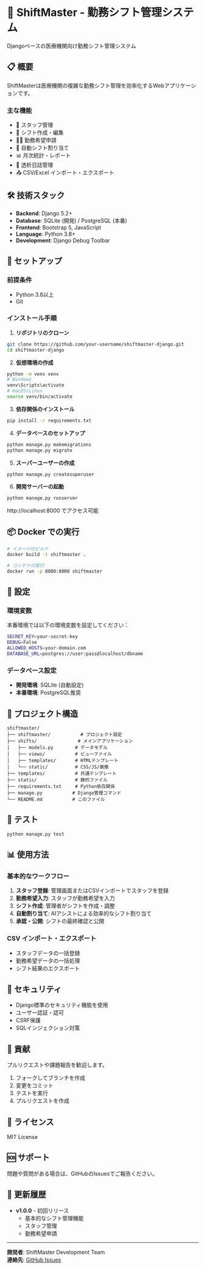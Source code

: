 # 🚀 ShiftMaster - 勤務シフト管理システム

Djangoベースの医療機関向け勤務シフト管理システム

## 📋 概要

ShiftMasterは医療機関の複雑な勤務シフト管理を効率化するWebアプリケーションです。

### 主な機能
- 👥 スタッフ管理
- 📅 シフト作成・編集
- 🙋‍♀️ 勤務希望申請
- 🤖 自動シフト割り当て
- 📊 月次統計・レポート
- 💉 透析日誌管理
- 📤 CSV/Excel インポート・エクスポート

## 🛠 技術スタック

- **Backend**: Django 5.2+
- **Database**: SQLite (開発) / PostgreSQL (本番)
- **Frontend**: Bootstrap 5, JavaScript
- **Language**: Python 3.8+
- **Development**: Django Debug Toolbar

## 🚀 セットアップ

### 前提条件
- Python 3.8以上
- Git

### インストール手順

1. **リポジトリのクローン**
```bash
git clone https://github.com/your-username/shiftmaster-django.git
cd shiftmaster-django
```

2. **仮想環境の作成**
```bash
python -m venv venv
# Windows
venv\Scripts\activate
# macOS/Linux
source venv/bin/activate
```

3. **依存関係のインストール**
```bash
pip install -r requirements.txt
```

4. **データベースのセットアップ**
```bash
python manage.py makemigrations
python manage.py migrate
```

5. **スーパーユーザーの作成**
```bash
python manage.py createsuperuser
```

6. **開発サーバーの起動**
```bash
python manage.py runserver
```

http://localhost:8000 でアクセス可能

## 📦 Docker での実行

```bash
# イメージのビルド
docker build -t shiftmaster .

# コンテナの実行
docker run -p 8000:8000 shiftmaster
```

## 🔧 設定

### 環境変数

本番環境では以下の環境変数を設定してください：

```bash
SECRET_KEY=your-secret-key
DEBUG=False
ALLOWED_HOSTS=your-domain.com
DATABASE_URL=postgres://user:pass@localhost/dbname
```

### データベース設定

- **開発環境**: SQLite (自動設定)
- **本番環境**: PostgreSQL推奨

## 📁 プロジェクト構造

```
shiftmaster/
├── shiftmaster/           # プロジェクト設定
├── shifts/               # メインアプリケーション
│   ├── models.py        # データモデル
│   ├── views/           # ビューファイル
│   ├── templates/       # HTMLテンプレート
│   └── static/          # CSS/JS/画像
├── templates/           # 共通テンプレート
├── static/              # 静的ファイル
├── requirements.txt     # Python依存関係
├── manage.py           # Django管理コマンド
└── README.md           # このファイル
```

## 🧪 テスト

```bash
python manage.py test
```

## 📊 使用方法

### 基本的なワークフロー

1. **スタッフ登録**: 管理画面またはCSVインポートでスタッフを登録
2. **勤務希望入力**: スタッフが勤務希望を入力
3. **シフト作成**: 管理者がシフトを作成・調整
4. **自動割り当て**: AIアシストによる効率的なシフト割り当て
5. **承認・公開**: シフトの最終確認と公開

### CSV インポート・エクスポート

- スタッフデータの一括登録
- 勤務希望データの一括処理
- シフト結果のエクスポート

## 🔐 セキュリティ

- Django標準のセキュリティ機能を使用
- ユーザー認証・認可
- CSRF保護
- SQLインジェクション対策

## 🤝 貢献

プルリクエストや課題報告を歓迎します。

1. フォークしてブランチを作成
2. 変更をコミット
3. テストを実行
4. プルリクエストを作成

## 📄 ライセンス

MIT License

## 🆘 サポート

問題や質問がある場合は、GitHubのIssuesでご報告ください。

## 📝 更新履歴

- **v1.0.0** - 初回リリース
  - 基本的なシフト管理機能
  - スタッフ管理
  - 勤務希望申請

---

**開発者**: ShiftMaster Development Team  
**連絡先**: [GitHub Issues](https://github.com/your-username/shiftmaster-django/issues)